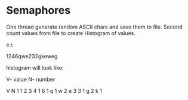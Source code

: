Semaphores
==========

One thread generate random ASCII chars and save them to file.
Second count values from file to create Histogram of values.

e.i:

1246qwe232gkeweg

histogram will look like:

V- value
N- number 

V N
1 1
2 3
4 1
6 1
q 1
w 2
e 3
3 1
g 2
k 1
